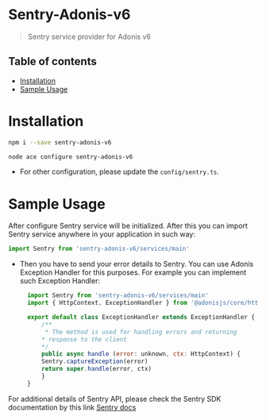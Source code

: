 # Sentry-Adonis-v6

> Sentry service provider for Adonis v6

<!-- START doctoc generated TOC please keep comment here to allow auto update -->
<!-- DON'T EDIT THIS SECTION, INSTEAD RE-RUN doctoc TO UPDATE -->

## Table of contents

- [Installation](#installation)
- [Sample Usage](#sample-usage)

<!-- END doctoc generated TOC please keep comment here to allow auto update -->

# Installation

```bash
npm i --save sentry-adonis-v6
```

```bash
node ace configure sentry-adonis-v6
```

- For other configuration, please update the `config/sentry.ts`.

# Sample Usage

After configure Sentry service will be initialized. After this you can import Sentry service anywhere in your application in such way:

```js
import Sentry from 'sentry-adonis-v6/services/main'
```

- Then you have to send your error details to Sentry. You can use Adonis Exception Handler for this purposes. For example you can implement such Exception Handler:

  ```js
    import Sentry from 'sentry-adonis-v6/services/main'
    import { HttpContext, ExceptionHandler } from '@adonisjs/core/http'

    export default class ExceptionHandler extends ExceptionHandler {
        /**
         * The method is used for handling errors and returning
        * response to the client
        */
        public async handle (error: unknown, ctx: HttpContext) {
        Sentry.captureException(error)
        return super.handle(error, ctx)
        }
    }
  ```

For additional details of Sentry API, please check the Sentry SDK documentation by this link [Sentry docs](https://docs.sentry.io/platforms/node/?platform=node)
